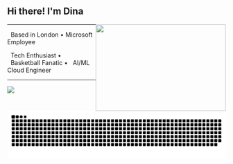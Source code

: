 <div align="left">
  <h2>Hi there! I'm Dina </h2>
  
  <img src="https://media.tenor.com/xwARyAaoSJEAAAAC/all-good-its-all-good.gif" height="200" width="300" align="right"></img>

 <p align="center">
<!--      <a target="_blank" href="https://www.linkedin.com/in/dina-dede/">Linkedin</a> •
    <a target="_blank" href="https://stackoverflow.com/users/11642286/zoispag">Stack Overflow</a> •
    <a target="_blank" href="https://twitter.com/zoispag">Twitter</a> -->
 </p> 

  <hr />
  
<p align="center">
    <p>&nbsp;&nbsp;Based in London &bull; Microsoft Employee </p>
    <p>&nbsp;&nbsp;Tech Enthusiast &bull; &nbsp;&nbsp;Basketball Fanatic &bull; &nbsp;&nbsp;AI/ML Cloud Engineer </p>
 </p>

  <hr />
</div>

 <a href="https://github.com/dina-dede">
  <div>
    <img width="49%" src="https://github-readme-stats.vercel.app/api?username=dina-dede&show_icons=true&theme=vue-dark&count_private=true"/>
  </div> 

  <div align="center">
    <img src="https://raw.githubusercontent.com/zoispag/zoispag/output/github-contribution-grid-snake.svg"/>
  </div>
</a>
